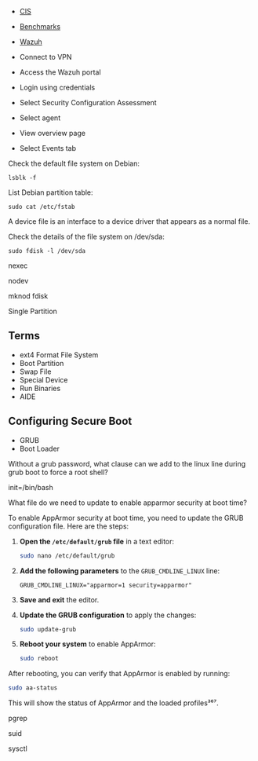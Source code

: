 - [CIS](https://www.cisecurity.org/)
- [Benchmarks](https://www.cisecurity.org/cis-benchmarks)
- [Wazuh](https://wazuh.com)

- Connect to VPN
- Access the Wazuh portal
- Login using credentials
- Select Security Configuration Assessment
- Select agent
- View overview page
- Select Events tab

Check the default file system on Debian:

```
lsblk -f
```

List Debian partition table:

```
sudo cat /etc/fstab
```

A device file is an interface to a device driver that appears as a normal file.

Check the details of the file system on /dev/sda:

```
sudo fdisk -l /dev/sda
```

nexec

nodev

mknod
fdisk

Single Partition

## Terms

- ext4 Format File System
- Boot Partition
- Swap File
- Special Device
- Run Binaries
- AIDE

## Configuring Secure Boot

- GRUB
- Boot Loader

Without a grub password, what clause can we add to the linux line during grub boot to force a root shell?

init=/bin/bash

What file do we need to update to enable apparmor security at boot time?

To enable AppArmor security at boot time, you need to update the GRUB configuration file. Here are the steps:

1. **Open the `/etc/default/grub` file** in a text editor:
   ```bash
   sudo nano /etc/default/grub
   ```

2. **Add the following parameters** to the `GRUB_CMDLINE_LINUX` line:
   ```plaintext
   GRUB_CMDLINE_LINUX="apparmor=1 security=apparmor"
   ```

3. **Save and exit** the editor.

4. **Update the GRUB configuration** to apply the changes:
   ```bash
   sudo update-grub
   ```

5. **Reboot your system** to enable AppArmor:
   ```bash
   sudo reboot
   ```

After rebooting, you can verify that AppArmor is enabled by running:
```bash
sudo aa-status
```

This will show the status of AppArmor and the loaded profiles³⁶⁷.




pgrep

suid

sysctl




